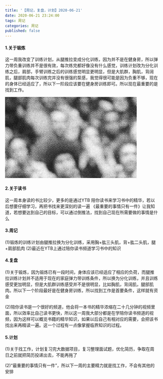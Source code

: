 ```yaml
---
title: '【周记，复盘，计划】2020-06-21'
date: 2020-06-21 23:24:00 
tags: 周记
categories: 周记
published: false
---
```

#### 1.关于锻炼
这一周我改变了训练计划，从腿推拉变成分化训练，因为并不是在健身房，所以弹力带负重训练并不是很有效，每次练完都好像没有什么感觉，训练计划改为分化训练之后，肩部，手臂训练之后的训练感觉明显更明显，但是大肌群，胸肌，背阔肌，腿部肌肉每次训练完并没有很强的泵感，我觉得很可能是因为负重不够，现在的身体已经适应了，所以下一阶段应该要在健身房训练即可。所以现在最重要的是找到工作。

![锻炼](exercise1.png)

#### 2.关于读书
这一周本身读的书比较少，更多的是通过YTB 陪你读书来学习书中的精华，若以后想要仔细学习，再把书找来更深刻的读一遍
《最重要的事情只有一件》让我知道，若想要达到自己的目标，可以通过倒推法，找到自己现在所需要做的事情是什么

#### 3.周记
(1)锻炼的训练计划由腿推拉换为分化训练，采用胸+肱三头肌，背+肱二头肌，腿+肩部肌肉
(2)最近在YTB上通过陪你读书频道学习书中的知识



#### 4.复盘
(1)关于锻炼，因为锻炼已有一段时间，身体应该已经适应了相应的负荷，而腿推拉训练计划并不适用于现在的家庭弹力带训练条件，所以换为分化训练，并且训练感受更加明显，但是大肌群训练感受并不是很明显，比如胸肌，背阔肌，腿部肌肉。所以下一个阶段最好是在健身房训练，所以找到工作是首要条件，这样就有资金

(2)陪你读书是一个很好的频道，他会将一本书的精华浓缩在二十几分钟的视频里面，所以效率比自己读书更快，所以这一周我大部分都是在学陪你读书频道的视频，因为这样可以概览书籍的精华知识，如果以后自己有相对应的需要，会把该书找出来再精读一遍。这一个过程有一点像掌握临界知识的过程。

#### 5.计划
(1)关于找工作，计划复习完大数据项目，复习整理面试题，优化简历，争取在周日之前就把简历投递出去，不能再拖了

(2)“最重要的事情只有一件”，所以下一周的主要精力就是找工作，不会有其他的安排

